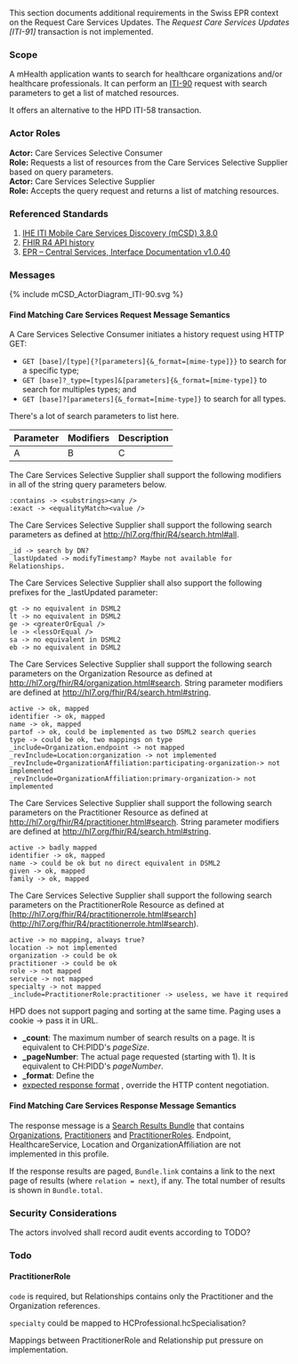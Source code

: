 This section documents additional requirements in the Swiss EPR context on the Request Care Services Updates.
The _Request Care Services Updates [ITI-91]_ transaction is not implemented.

### Scope

A mHealth application wants to search for healthcare organizations and/or healthcare professionals. It can perform an
[ITI-90](iti-90.html) request with search parameters to get a list of matched resources.

It offers an alternative to the HPD ITI-58 transaction.

### Actor Roles

**Actor:** Care Services Selective Consumer<br>
**Role:** Requests a list of resources from the Care Services Selective Supplier based on query parameters.<br>
**Actor:** Care Services Selective Supplier<br>
**Role:** Accepts the query request and returns a list of matching resources.<br>

### Referenced Standards

1. [IHE ITI Mobile Care Services Discovery (mCSD) 3.8.0](https://profiles.ihe.net/ITI/mCSD/3.8.0/)<br>
2. [FHIR R4 API history](http://hl7.org/fhir/R4/http.html#history)<br>
3. [EPR – Central Services, Interface Documentation v1.0.40](https://www.e-health-suisse.ch/en/technik-semantik/epr-projectathon/epr-programming-aids/relevant-specifications.html#CentServRes)

### Messages

<div>{% include mCSD_ActorDiagram_ITI-90.svg %}</div>

#### Find Matching Care Services Request Message Semantics

A Care Services Selective Consumer initiates a history request using HTTP GET:

- `GET [base]/[type]{?[parameters]{&_format=[mime-type]}}` to search for a specific type;
- `GET [base]?_type=[types]&[parameters]{&_format=[mime-type]}` to search for multiples types; and
- `GET [base]?[parameters]{&_format=[mime-type]}` to search for all types.

There's a lot of search parameters to list here.

| Parameter | Modifiers | Description |
|-----------|-----------|-------------|
| A         | B         | C           |

The Care Services Selective Supplier shall support the following modifiers in all of the string query parameters below.
```
:contains -> <substrings><any />
:exact -> <equalityMatch><value />
```

The Care Services Selective Supplier shall support the following search parameters as defined at http://hl7.org/fhir/R4/search.html#all.
```
_id -> search by DN?
_lastUpdated -> modifyTimestamp? Maybe not available for Relationships.
```

The Care Services Selective Supplier shall also support the following prefixes for the _lastUpdated parameter:
```
gt -> no equivalent in DSML2
lt -> no equivalent in DSML2
ge -> <greaterOrEqual />
le -> <lessOrEqual />
sa -> no equivalent in DSML2
eb -> no equivalent in DSML2
```

The Care Services Selective Supplier shall support the following search parameters on the Organization Resource as defined at http://hl7.org/fhir/R4/organization.html#search. String parameter modifiers are defined at http://hl7.org/fhir/R4/search.html#string.
```
active -> ok, mapped
identifier -> ok, mapped
name -> ok, mapped
partof -> ok, could be implemented as two DSML2 search queries
type -> could be ok, two mappings on type
_include=Organization.endpoint -> not mapped
_revInclude=Location:organization -> not implemented
_revInclude=OrganizationAffiliation:participating-organization-> not implemented
_revInclude=OrganizationAffiliation:primary-organization-> not implemented
```

The Care Services Selective Supplier shall support the following search parameters on the Practitioner Resource as defined at http://hl7.org/fhir/R4/practitioner.html#search. String parameter modifiers are defined at http://hl7.org/fhir/R4/search.html#string.
```
active -> badly mapped
identifier -> ok, mapped
name -> could be ok but no direct equivalent in DSML2
given -> ok, mapped
family -> ok, mapped
```

The Care Services Selective Supplier shall support the following search parameters on the PractitionerRole Resource 
as defined at [http://hl7.org/fhir/R4/practitionerrole.html#search] (http://hl7.org/fhir/R4/practitionerrole.html#search).
```
active -> no mapping, always true?
location -> not implemented
organization -> could be ok
practitioner -> could be ok
role -> not mapped
service -> not mapped
specialty -> not mapped
_include=PractitionerRole:practitioner -> useless, we have it required
```

HPD does not support paging and sorting at the same time.
Paging uses a cookie -> pass it in URL.


- **\_count**: The maximum number of search results on a page. It is equivalent to CH:PIDD's _pageSize_.
- **\_pageNumber**: The actual page requested (starting with 1). It is equivalent to CH:PIDD's _pageNumber_.
- **\_format**: Define the
- [expected response format](https://profiles.ihe.net/ITI/TF/Volume2/ch-Z.html#z.6-populating-the-expected-response-format)
  , override the HTTP content negotiation.


#### Find Matching Care Services Response Message Semantics

The response message is a [Search Results Bundle](http://hl7.org/fhir/R4/bundle.html#searchset) that contains
[Organizations](StructureDefinition-CH.mCSD.Organization.html),
[Practitioners](StructureDefinition-CH.mCSD.Practitioner.html) and
[PractitionerRoles](StructureDefinition-CH.mCSD.Practitionerrole.html).
Endpoint, HealthcareService, Location and OrganizationAffiliation are not implemented in this profile.

If the response results are paged, `Bundle.link` contains a link to the next page of results (where `relation =
next`), if any.
The total number of results is shown in `Bundle.total`.

### Security Considerations

The actors involved shall record audit events according to TODO?

### Todo

#### PractitionerRole

`code` is required, but Relationships contains only the Practitioner and the Organization references.

`specialty` could be mapped to HCProfessional.hcSpecialisation?

Mappings between PractitionerRole and Relationship put pressure on implementation.
